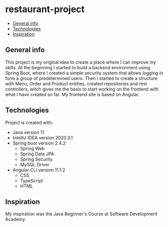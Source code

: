 # restaurant-project
* [General info](#general-info)
* [Technologies](#technologies)
* [Inspiration](#inspiration)

## General info
This project is my original idea to create a place where I can improve my skills. At the beginning I started to build a backend environment using Spring Boot, where I created a simple security system that allows logging in form a group of predetermined users.
Then I started to create a structure with Menu, Order and Product entities, created repositories and rest controllers, witch gives me the basis to start working on the frontend with what I have created so far.
My frontend site is based on Angular.

## Technologies
Project is created with:
* Java version 11
* IntelliJ IDEA version 2020.3.1
* Spring boot version 2.4.2
  - Spring Web
  - Spring Data JPA
  - Spring Security
  - MySQL Driver
* Angular CLI version 11.1.2
  - CSS
  - TypeScript
  - HTML  

## Inspiration
My inspiration was the Java Beginner's Course at Software Development Academy.
